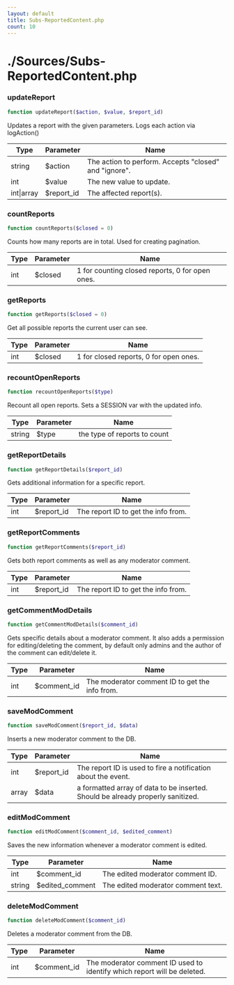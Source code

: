 ```yaml
---
layout: default
title: Subs-ReportedContent.php
count: 10
---
```


# ./Sources/Subs-ReportedContent.php

### updateReport

```php
function updateReport($action, $value, $report_id)
```
Updates a report with the given parameters. Logs each action via logAction()



Type|Parameter|Name
---|---|---
string|$action|The action to perform. Accepts "closed" and "ignore".
int|$value|The new value to update.
int&#124;array|$report_id|The affected report(s).

### countReports

```php
function countReports($closed = 0)
```
Counts how many reports are in total. Used for creating pagination.



Type|Parameter|Name
---|---|---
int|$closed|1 for counting closed reports, 0 for open ones.

### getReports

```php
function getReports($closed = 0)
```
Get all possible reports the current user can see.



Type|Parameter|Name
---|---|---
int|$closed|1 for closed reports, 0 for open ones.

### recountOpenReports

```php
function recountOpenReports($type)
```
Recount all open reports. Sets a SESSION var with the updated info.



Type|Parameter|Name
---|---|---
string|$type|the type of reports to count

### getReportDetails

```php
function getReportDetails($report_id)
```
Gets additional information for a specific report.



Type|Parameter|Name
---|---|---
int|$report_id|The report ID to get the info from.

### getReportComments

```php
function getReportComments($report_id)
```
Gets both report comments as well as any moderator comment.



Type|Parameter|Name
---|---|---
int|$report_id|The report ID to get the info from.

### getCommentModDetails

```php
function getCommentModDetails($comment_id)
```
Gets specific details about a moderator comment. It also adds a permission for editing/deleting the comment,
by default only admins and the author of the comment can edit/delete it.



Type|Parameter|Name
---|---|---
int|$comment_id|The moderator comment ID to get the info from.

### saveModComment

```php
function saveModComment($report_id, $data)
```
Inserts a new moderator comment to the DB.



Type|Parameter|Name
---|---|---
int|$report_id|The report ID is used to fire a notification about the event.
array|$data|a formatted array of data to be inserted. Should be already properly sanitized.

### editModComment

```php
function editModComment($comment_id, $edited_comment)
```
Saves the new information whenever a moderator comment is edited.



Type|Parameter|Name
---|---|---
int|$comment_id|The edited moderator comment ID.
string|$edited_comment|The edited moderator comment text.

### deleteModComment

```php
function deleteModComment($comment_id)
```
Deletes a moderator comment from the DB.



Type|Parameter|Name
---|---|---
int|$comment_id|The moderator comment ID used to identify which report will be deleted.

